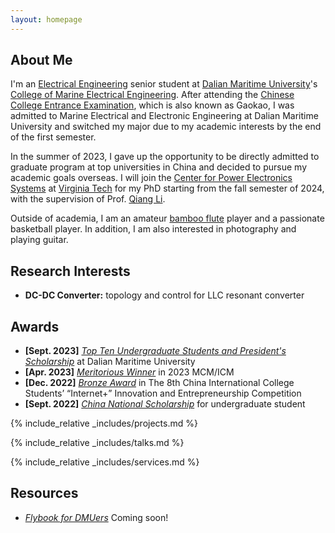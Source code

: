 ```yaml
---
layout: homepage
---
```


## About Me

I'm an <a href="https://en.wikipedia.org/wiki/Electrical_engineering"> Electrical Engineering</a> senior student at <a href="https://www.dlmu.edu.cn/"> Dalian Maritime University</a>'s <a href="https://cbdq.dlmu.edu.cn/"> College of Marine Electrical Engineering</a>. After attending the <a href="https://en.wikipedia.org/wiki/Gaokao"> Chinese College Entrance Examination</a>, which is also known as Gaokao, I was admitted to Marine Electrical and Electronic Engineering at Dalian Maritime University and switched my major due to my academic interests by the end of the first semester.

In the summer of 2023, I gave up the opportunity to be directly admitted to graduate program at top universities in China and decided to pursue my academic goals overseas. 
I will join the <a href="https://cpes.vt.edu/"> Center for Power Electronics Systems</a> at <a href="https://www.vt.edu/"> Virginia Tech</a> for my PhD starting from the fall semester of 2024, with the supervision of Prof. <a href="https://cpes.vt.edu/people/faculty/1703"> Qiang Li</a>. 

<!-- This kind of mark can hide sentences -->

Outside of academia, I am an amateur <a href="https://en.wikipedia.org/wiki/Bamboo_flute"> bamboo flute</a> player and a passionate basketball player. In addition, I am also interested in photography and playing guitar.


## Research Interests
- **DC-DC Converter:** topology and control for LLC resonant converter


## Awards
- **[Sept. 2023]** <a href="https://www.dlmu.edu.cn/info/1089/57358.htm">*Top Ten Undergraduate Students and President's Scholarship*</a> at Dalian Maritime University
- **[Apr. 2023]** <a href="https://www.comap.com/contests/mcm-icm">*Meritorious Winner*</a> in 2023 MCM/ICM
- **[Dec. 2022]** <a href="https://cy.ncss.cn/">*Bronze Award*</a> in The 8th China International College Students’ “Internet+” Innovation and
Entrepreneurship Competition
- **[Sept. 2022]** <a href="https://subsites.chinadaily.com.cn/YunnanUniversity/2017-11/17/c_111548.htm">*China National Scholarship*</a> for undergraduate student


<!-- {% include_relative _includes/publications.md %} -->


{% include_relative _includes/projects.md %}


{% include_relative _includes/talks.md %}


<!-- ## Collaboration -->

<!-- - **[Feb. 2020]** Our paper about incremental learning is accepted to CVPR 2020.
- **[Feb. 2020]** We will host the ACM Multimedia Asia 2020 conference in Singapore!
- **[Sept. 2019]** Our paper about few-shot learning is accepted to NeurIPS 2019. -->

<!-- - **[Feb. 2023]** <a href="https://www.sciencedirect.com/science/article/pii/S089990072200346X" target="_blank">*Low muscle mass is associated with a higher risk of all–cause and cardiovascular disease–specific mortality in cancer survivors*</a> has been accepted by **Nutrition**. 
- **[Aug. 2021]** <a href="https://www.jmcp.org/doi/full/10.18553/jmcp.2021.27.10.1482" target="_blank">*Validation of EHR medication fill data obtained through electronic linkage with pharmacies*</a> has been accepted by the **Journal of Managed Care & Specialty Pharmacy**.
- **[Jan. 2021]** <a href="https://onlinelibrary.wiley.com/doi/abs/10.1111/jocd.13486" target="_blank">*Quantitative evaluation of rejuvenation treatment of nasolabial fold wrinkles by regression model and 3D photography*</a> has been accepted by the **Journal of Cosmetic Dermatology**. -->


{% include_relative _includes/services.md %}


## Resources

- <a href="">*Flybook for DMUers*</a> Coming soon!
<!-- - <a href="https://github.com/Hanchao-Zhang/LeetQuant-Note/blob/main/Quant%20Research.pdf" target="_blank">*A Quantatitive Research Interview Prep*</a> by Hanchao Zhang -->

